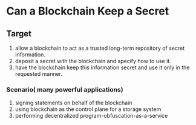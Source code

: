 # Can a Blockchain Keep a Secret

## Target

1.  allow a blockchain to act as a trusted long-term repository of secret information.
2. deposit a secret with the blockchain and specify how to use it.
3. have the blockchain keep this information secret and use it only in the requested manner.

### Scenario( many powerful applications)

1. signing statements on behalf of the blockchain
2. using blockchain as the control plane for a storage system
3. performing decentralized program-obfuscation-as-a-service

